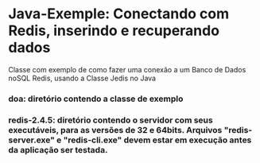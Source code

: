 # Java-Exemple: Conectando com Redis, inserindo e recuperando dados
Classe com exemplo de como fazer uma conexão a um Banco de Dados noSQL Redis, usando a Classe Jedis no Java

### doa: diretório contendo a classe de exemplo
### redis-2.4.5: diretório contendo o servidor com seus executáveis, para as versões de 32 e 64bits. Arquivos "redis-server.exe" e "redis-cli.exe" devem estar em execução antes da aplicação ser testada.
